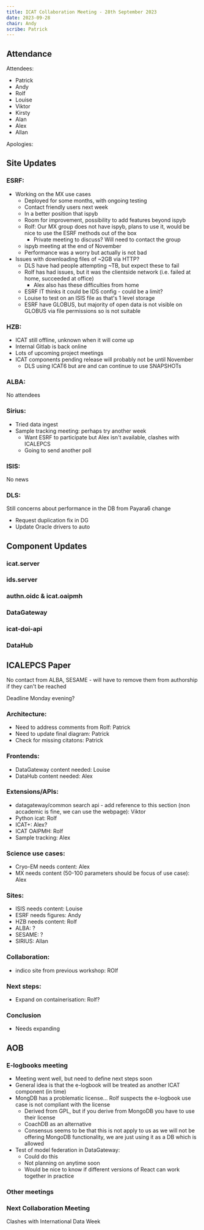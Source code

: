 ```yaml
---
title: ICAT Collaboration Meeting - 28th September 2023
date: 2023-09-28
chair: Andy
scribe: Patrick
---
```


## Attendance
Attendees:
- Patrick
- Andy
- Rolf
- Louise
- Viktor
- Kirsty
- Alan
- Alex
- Allan

Apologies:


## Site Updates

### ESRF:
- Working on the MX use cases
  - Deployed for some months, with ongoing testing
  - Contact friendly users next week
  - In a better position that ispyb
  - Room for improvement, possibility to add features beyond ispyb
  - Rolf: Our MX group does not have ispyb, plans to use it, would be nice to use the ESRF methods out of the box
    - Private meeting to discuss? Will need to contact the group
  - ispyb meeting at the end of November
  - Performance was a worry but actually is not bad
- Issues with downloading files of ~2GB via HTTP?
  - DLS have had people attempting ~TB, but expect these to fail
  - Rolf has had issues, but it was the clientside network (i.e. failed at home, succeeded at office)
    - Alex also has these difficulties from home
  - ESRF IT thinks it could be IDS config - could be a limit?
  - Louise to test on an ISIS file as that's 1 level storage
  - ESRF have GLOBUS, but majority of open data is not visible on GLOBUS via file permissions so is not suitable

### HZB:
- ICAT still offline, unknown when it will come up
- Internal Gitlab is back online
- Lots of upcoming project meetings
- ICAT components pending release will probably not be until November
  - DLS using ICAT6 but are and can continue to use SNAPSHOTs

### ALBA:
No attendees

### Sirius:
- Tried data ingest
- Sample tracking meeting: perhaps try another week
  - Want ESRF to participate but Alex isn't available, clashes with ICALEPCS
  - Going to send another poll

### ISIS:
No news

### DLS:
Still concerns about performance in the DB from Payara6 change
- Request duplication fix in DG
- Update Oracle drivers to auto

## Component Updates

### icat.server

### ids.server

### authn.oidc & icat.oaipmh

### DataGateway

### icat-doi-api

### DataHub

## ICALEPCS Paper
No contact from ALBA, SESAME - will have to remove them from authorship if they can't be reached

Deadline Monday evening?

### Architecture:
- Need to address comments from Rolf: Patrick
- Need to update final diagram: Patrick
- Check for missing citatons: Patrick

### Frontends:
- DataGateway content needed: Louise
- DataHub content needed: Alex

### Extensions/APIs:
- datagateway/common search api - add reference to this section (non accademic is fine, we can use the webpage): Viktor
- Python icat: Rolf
- ICAT+: Alex?
- ICAT OAIPMH: Rolf
- Sample tracking: Alex

### Science use cases:
- Cryo-EM needs content: Alex
- MX needs content (50-100 parameters should be focus of use case): Alex

### Sites:
- ISIS needs content: Louise
- ESRF needs figures: Andy
- HZB needs content: Rolf
- ALBA: ?
- SESAME: ?
- SIRIUS: Allan

### Collaboration:
- indico site from previous workshop: ROlf

### Next steps:
- Expand on containerisation: Rolf?

### Conclusion
- Needs expanding

## AOB

### E-logbooks meeting
- Meeting went well, but need to define next steps soon
- General idea is that the e-logbook will be treated as another ICAT component (in time)
- MongDB has a problematic license... Rolf suspects the e-logbook use case is not compliant with the license
  - Derived from GPL, but if you derive from MongoDB you have to use their license
  - CoachDB as an alternative
  - Consensus seems to be that this is not apply to us as we will not be offering MongoDB functionality, we are just using it as a DB which is allowed
- Test of model federation in DataGateway:
  - Could do this
  - Not planning on anytime soon
  - Would be nice to know if different versions of React can work together in practice


### Other meetings

### Next Collaboration Meeting
Clashes with International Data Week
